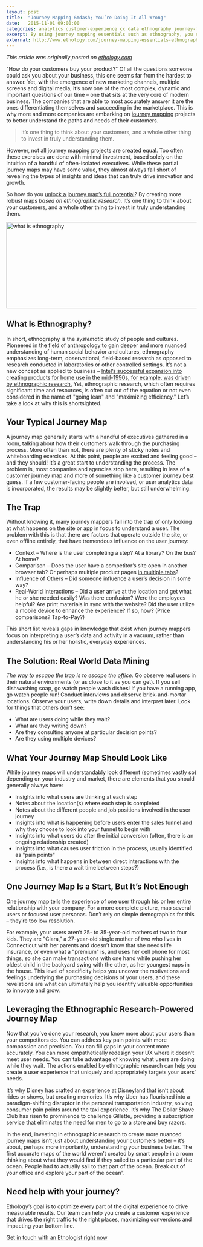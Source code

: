```yaml
---
layout: post
title:  "Journey Mapping &mdash; You’re Doing It All Wrong"
date:   2015-11-01 09:00:00
categories: analytics customer-experience cx data ethnography journey-map ux
excerpt: By using journey mapping essentials such as ethnography, you can make sure you're not missing any pieces to your journey map puzzle.
external: http://www.ethology.com/journey-mapping-essentials-ethnography
---
```


_This article was originally posted on [ethology.com](http://www.ethology.com/journey-mapping-essentials-ethnography)_

&quot;How do your customers buy your product?&quot; Of all the questions someone could ask you about your business, this one seems far from the hardest to answer. Yet, with the emergence of new marketing channels, multiple screens and digital media, it’s now one of the most complex, dynamic and important questions of our time &ndash; one that sits at the very core of modern business. The companies that are able to most accurately answer it are the ones differentiating themselves and succeeding in the marketplace. This is why more and more companies are embarking on <a href="http://www.smashingmagazine.com/2015/01/all-about-customer-journey-mapping/" target="_blank">journey mapping</a> projects to better understand the paths and needs of their customers.

> It’s one thing to think about your customers, and a whole other thing to invest in truly understanding them.

However, not all journey mapping projects are created equal. Too often these exercises are done with minimal investment, based solely on the intuition of a handful of often-isolated executives. While these partial journey maps may have some value, they almost always fall short of revealing the types of insights and ideas that can truly drive innovation and growth.

So how do you [unlock a journey map’s full potential](http://www.ethology.com/use-your-customer-journey-map-to-guide-your-marketing)? By creating more robust maps *based on ethnographic research*. It’s one thing to think about your customers, and a whole other thing to invest in truly understanding them.

<img src="http://www.ethology.com/wp-content/uploads/2015/12/what-is-ethnography.jpg" alt="what is ethnography" width="778" height="228" />

## What Is Ethnography?
In short, ethnography is the *systematic* study of people and cultures. Pioneered in the field of anthropology to gain deeper and more nuanced understanding of human social behavior and cultures, ethnography emphasizes long-term, observational, field-based research as opposed to research conducted in laboratories or other controlled settings. It’s not a new concept as applied to business &ndash; <a href="https://hbr.org/2009/03/ethnographic-research-a-key-to-strategy" target="_blank">Intel’s successful expansion into creating products for home use in the mid-1990s, for example, was driven by ethnographic research.</a> Yet, ethnographic research, which often requires significant time and resources, is often cut out of the equation or not even considered in the name of &quot;going lean&quot; and &quot;maximizing efficiency.&quot; Let’s take a look at why this is shortsighted.

## Your Typical Journey Map

A journey map generally starts with a handful of executives gathered in a room, talking about how their customers walk through the purchasing process. More often than not, there are plenty of sticky notes and whiteboarding exercises. At this point, people are excited and feeling good &ndash; and they should! It’s a great start to understanding the process. The problem is, most companies and agencies stop here, resulting in less of a customer journey map and more of something like a customer journey best guess. If a few customer-facing people are involved, or user analytics data is incorporated, the results may be slightly better, but still underwhelming.

## The Trap

Without knowing it, many journey mappers fall into the trap of only looking at what happens on the site or app in focus to understand a user. The problem with this is that there are factors that operate outside the site, or even offline entirely, that have tremendous influence on the user journey:

- Context &ndash; Where is the user completing a step? At a library? On the bus? At home?
- Comparison &ndash; Does the user have a competitor’s site open in another browser tab? Or perhaps multiple product pages <a href="http://www.nngroup.com/articles/multi-tab-page-parking/" target="_blank">in multiple tabs</a>?
- Influence of Others &ndash; Did someone influence a user’s decision in some way?
- Real-World Interactions &ndash; Did a user arrive at the location and get what he or she needed easily? Was there confusion? Were the employees helpful? Are print materials in sync with the website? Did the user utilize a mobile device to enhance the experience? If so, how? (Price comparisons? Tap-to-Pay?)

This short list reveals gaps in knowledge that exist when journey mappers focus on interpreting a user’s data and activity in a vacuum, rather than understanding his or her holistic, everyday experiences.

## The Solution: Real World Data Mining

*The way to escape the trap is to escape the office.* Go observe real users in their natural environments (or as close to it as you can get). If you sell dishwashing soap, go watch people wash dishes! If you have a running app, go watch people run! Conduct interviews and observe brick-and-mortar locations. Observe your users, write down details and interpret later. Look for things that others don’t see:

- What are users doing while they wait?
- What are they writing down?
- Are they consulting anyone at particular decision points?
- Are they using multiple devices?

## What Your Journey Map Should Look Like

While journey maps will understandably look different (sometimes vastly so) depending on your industry and market, there are elements that you should generally always have:

- Insights into what users are thinking at each step
- Notes about the location(s) where each step is completed
- Notes about the different people and job positions involved in the user journey
- Insights into what is happening before users enter the sales funnel and why they choose to look into your funnel to begin with
- Insights into what users do after the initial conversion (often, there is an ongoing relationship created)
- Insights into what causes user friction in the process, usually identified as &quot;pain points&quot;
- Insights into what happens in between direct interactions with the process (i.e., is there a wait time between steps?)


## One Journey Map Is a Start, But It’s Not Enough

One journey map tells the experience of one user through his or her entire relationship with your company. For a more complete picture, map several users or focused user personas. Don’t rely on simple demographics for this &ndash; they’re too low resolution.

For example, your users aren’t 25- to 35-year-old mothers of two to four kids. They are &quot;Clara,&quot; a 27-year-old single mother of two who lives in Connecticut with her parents and doesn’t know that she needs life insurance, or even what a &quot;premium&quot; is, and uses her cell phone for most things, so she can make transactions with one hand while pushing her oldest child in the backyard swing with the other, as her youngest naps in the house. This level of specificity helps you uncover the motivations and feelings underlying the purchasing decisions of your users, and these revelations are what can ultimately help you identify valuable opportunities to innovate and grow.

## Leveraging the Ethnographic Research-Powered Journey Map

Now that you’ve done your research, you know more about your users than your competitors do. You can address key pain points with more compassion and precision. You can fill gaps in your content more accurately. You can more empathetically redesign your UX where it doesn’t meet user needs. You can take advantage of knowing what users are doing while they wait. The actions enabled by ethnographic research can help you create a user experience that uniquely and appropriately targets your users’ needs.

It’s why Disney has crafted an experience at Disneyland that isn’t about rides or shows, but creating memories. It’s why Uber has flourished into a paradigm-shifting disruptor in the personal transportation industry, solving consumer pain points around the taxi experience. It’s why The Dollar Shave Club has risen to prominence to challenge Gillette, providing a subscription service that eliminates the need for men to go to a store and buy razors.

In the end, investing in ethnographic research to create more nuanced journey maps isn’t just about understanding your customers better &ndash; it’s about, perhaps more importantly, understanding your business better. The first accurate maps of the world weren’t created by smart people in a room thinking about what they would find if they sailed to a particular part of the ocean. People had to actually sail to that part of the ocean. Break out of your office and explore your part of the ocean".

## Need help with your journey?

Ethology’s goal is to optimize every part of the digital experience to drive measurable results. Our team can help you create a customer experience that drives the right traffic to the right places, maximizing conversions and impacting your bottom line.

<a href="http://www.ethology.com/contact-us/">Get in touch with an Ethologist right now</a>
